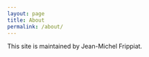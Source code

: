 ```yaml
---
layout: page
title: About
permalink: /about/
---
```


This site is maintained by Jean-Michel Frippiat.

